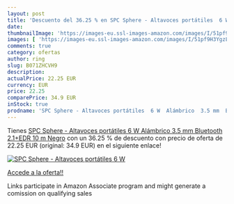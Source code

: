 ```yaml
---
layout: post
title: 'Descuento del 36.25 % en SPC Sphere - Altavoces portátiles  6 W  '
date: 
thumbnailImage: 'https://images-eu.ssl-images-amazon.com/images/I/51pf9H3YgzL._SL200_.jpg'
images: [ 'https://images-eu.ssl-images-amazon.com/images/I/51pf9H3YgzL._SL200_.jpg' ]
comments: true
category: ofertas
author: ring
slug: B071ZHCVH9
description:
actualPrice: 22.25 EUR
currency: EUR
price: 22.25
comparePrice: 34.9 EUR
inStock: true
prodname: 'SPC Sphere - Altavoces portátiles  6 W  Alámbrico  3.5 mm  Bluetooth 2.1+EDR  10 m   Negro'
---
```


Tienes [SPC Sphere - Altavoces portátiles  6 W  Alámbrico  3.5 mm  Bluetooth 2.1+EDR  10 m   Negro](https://www.amazon.es/dp/B071ZHCVH9/?tag=tolees-21) con un 36.25 % de descuento con precio de oferta de 22.25 EUR (original: 34.9 EUR) en el siguiente enlace!

[![SPC Sphere - Altavoces portátiles  6 W  ](https://images-eu.ssl-images-amazon.com/images/I/51pf9H3YgzL._SL200_.jpg)](https://www.amazon.es/dp/B071ZHCVH9/?tag=tolees-21)

[Accede a la oferta!!](https://www.amazon.es/dp/B071ZHCVH9/?tag=tolees-21)

Links participate in Amazon Associate program and might generate a comission on qualifying sales


